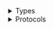 <details>
<summary>Types</summary>

  - [Cloud9Client](/aws-sdk-swift/reference/0.x/AWSCloud9/Cloud9Client)
  - [Cloud9Client.Cloud9ClientConfiguration](/aws-sdk-swift/reference/0.x/AWSCloud9/Cloud9Client.Cloud9ClientConfiguration)
  - [Cloud9ClientLogHandlerFactory](/aws-sdk-swift/reference/0.x/AWSCloud9/Cloud9ClientLogHandlerFactory)
  - [Cloud9ClientTypes](/aws-sdk-swift/reference/0.x/AWSCloud9/Cloud9ClientTypes)

</details>

<details>
<summary>Protocols</summary>

  - [Cloud9ClientProtocol](/aws-sdk-swift/reference/0.x/AWSCloud9/Cloud9ClientProtocol)

</details>
